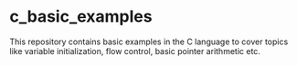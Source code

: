 # c_basic_examples
This repository contains basic examples in the C language to cover topics like variable initialization, flow control, basic pointer arithmetic etc.
